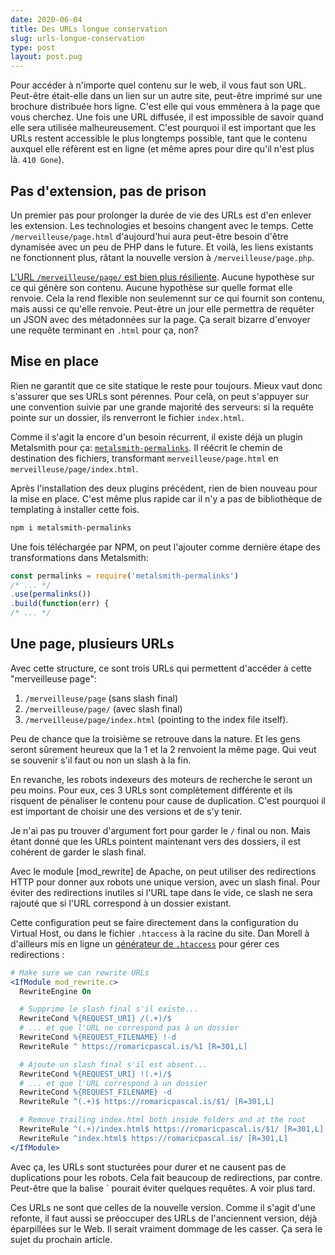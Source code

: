 ```yaml
---
date: 2020-06-04
title: Des URLs longue conservation
slug: urls-longue-conservation
type: post
layout: post.pug
---
```

Pour accéder à n'importe quel contenu sur le web, il vous faut son URL. Peut-être était-elle dans un lien sur un autre site, peut-être imprimé sur une brochure distribuée hors ligne. C'est elle qui vous emmènera à la page que vous cherchez. Une fois une URL diffusée, il est impossible de savoir quand elle sera utilisée malheureusement. C'est pourquoi il est important que les URLs restent accessible le plus longtemps possible, tant que le contenu auxquel elle réfèrent est en ligne (et même apres pour dire qu'il n'est plus là. `410 Gone`).

Pas d'extension, pas de prison
---

Un premier pas pour prolonger la durée de vie des URLs est d'en enlever les extension. Les technologies et besoins changent avec le temps. Cette `/merveilleuse/page.html` d'aujourd'hui aura peut-être besoin d'être dynamisée avec un peu de PHP dans le future. Et voilà, les liens existants ne fonctionnent plus, râtant la nouvelle version à `/merveilleuse/page.php`.

<a href="https://www.w3.org/Provider/Style/URI" hreflang="en">L'URL `/merveilleuse/page/` est bien plus résiliente</a>. Aucune hypothèse sur ce qui génère son contenu. Aucune hypothèse sur quelle format elle renvoie. Cela la rend flexible non seulemennt sur ce qui fournit son contenu, mais aussi ce qu'elle renvoie. Peut-être un jour elle permettra de requêter un JSON avec des métadonnées sur la page. Ça serait bizarre d'envoyer une requête terminant en `.html` pour ça, non?

Mise en place
---

Rien ne garantit que ce site statique le reste pour toujours. Mieux vaut donc s'assurer que ses URLs sont pérennes. Pour celà, on peut s'appuyer sur une convention suivie par une grande majorité des serveurs: si la requête pointe sur un dossier, ils renverront le fichier `index.html`.

Comme il s'agit la encore d'un besoin récurrent, il existe déjà un plugin Metalsmith pour ça: <a href="https://github.com/segmentio/metalsmith-permalinks" hreflang="en">`metalsmith-permalinks`</a>. Il réécrit le chemin de destination des fichiers, transformant `merveilleuse/page.html` en `merveilleuse/page/index.html`.

Après l'installation des deux plugins précédent, rien de bien nouveau pour la mise en place. C'est même plus rapide car il n'y a pas de bibliothèque de templating à installer cette fois.

```sh
npm i metalsmith-permalinks
```

Une fois téléchargée par NPM, on peut l'ajouter comme dernière étape des transformations dans Metalsmith:

```js
const permalinks = require('metalsmith-permalinks')
/* ... */
.use(permalinks())
.build(function(err) {
/* ... */
```

Une page, plusieurs URLs
---

Avec cette structure, ce sont trois URLs qui permettent d'accéder à cette "merveilleuse page":

1. `/merveilleuse/page` (sans slash final)
2. `/merveilleuse/page/` (avec slash final)
3. `/merveilleuse/page/index.html` (pointing to the index file itself).

Peu de chance que la troisième se retrouve dans la nature. Et les gens seront sûrement heureux que la 1 et la 2 renvoient la même page. Qui veut se souvenir s'il faut ou non un slash à la fin.

En revanche, les robots indexeurs des moteurs de recherche le seront un peu moins. Pour eux, ces 3 URLs sont complètement différente et ils risquent de pénaliser le contenu pour cause de duplication. C'est pourquoi il est important de choisir une des versions et de s'y tenir.

Je n'ai pas pu trouver d'argument fort pour garder le `/` final ou non. Mais étant donné que les URLs pointent maintenant vers des dossiers, il est cohérent de garder le slash final.

Avec le module [mod_rewrite] de Apache, on peut utiliser des redirections HTTP pour donner aux robots une unique version, avec un slash final. Pour éviter des redirections inutiles si l'URL tape dans le vide, ce slash ne sera rajouté que si l'URL correspond à un dossier existant.

Cette configuration peut se faire directement dans la configuration du Virtual Host, ou dans le fichier `.htaccess` à la racine du site. Dan Morell à d'ailleurs mis en ligne un <a href="https://www.danielmorell.com/tools/htaccess/redirect-generator" hreflang="en">générateur de `.htaccess`</a> pour gérer ces redirections :

```apache
# Make sure we can rewrite URLs
<IfModule mod_rewrite.c>
  RewriteEngine On

  # Supprime le slash final s'il existe...
  RewriteCond %{REQUEST_URI} /(.+)/$
  # ... et que l'URL ne correspond pas à un dossier
  RewriteCond %{REQUEST_FILENAME} !-d
  RewriteRule ^ https://romaricpascal.is/%1 [R=301,L]

  # Ajoute un slash final s'il est absent...
  RewriteCond %{REQUEST_URI} !(.+)/$
  # ... et que l'URL correspond à un dossier
  RewriteCond %{REQUEST_FILENAME} -d
  RewriteRule ^(.+)$ https://romaricpascal.is/$1/ [R=301,L]

  # Remove trailing index.html both inside folders and at the root
  RewriteRule ^(.+)/index.html$ https://romaricpascal.is/$1/ [R=301,L]
  RewriteRule ^index.html$ https://romaricpascal.is/ [R=301,L]
</IfModule>
```

Avec ça, les URLs sont stucturées pour durer et ne causent pas de duplications pour les robots. Cela fait beaucoup de redirections, par contre. Peut-être que la balise `<link rel="canonical"> pourait éviter quelques requêtes. A voir plus tard.

Ces URLs ne sont que celles de la nouvelle version. Comme il s'agit d'une refonte, il faut aussi se préoccuper des URLs de l'anciennent version, déjà éparpillées sur le Web. Il serait vraiment dommage de les casser. Ça sera le sujet du prochain article.
